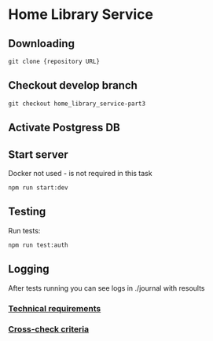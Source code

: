 # Home Library Service

## Downloading

```
git clone {repository URL}
```

## Checkout develop branch

```
git checkout home_library_service-part3
```

## Activate Postgress DB

## Start server
Docker not used - is not required in this task
```
npm run start:dev
```

## Testing

Run tests:

```
npm run test:auth
```

## Logging

After tests running you can see logs in ./journal with resoults

### [Technical requirements](https://github.com/AlreadyBored/nodejs-assignments/blob/main/assignments/logging-error-authentication-authorization/assignment.md)

### [Cross-check criteria](https://github.com/AlreadyBored/nodejs-assignments/blob/main/assignments/logging-error-authentication-authorization/score.md)
